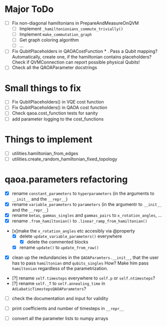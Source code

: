 # Major ToDo
 - [ ] Fix non-diagonal hamiltonians in PrepareAndMeasureOnQVM
   - [ ] Implement `_hamiltonionians_commute_trivially()`
   - [ ] Implement `make_commutation_graph`
   - [ ] Get graph coloring algorithm
   - [ ] ...
 - [ ] Fix QubitPlaceholders in QAOACostFunction * . Pass a Qubit mapping? Automatically,
   create one, if the hamiltonian contains placeholders? Check if QVMConnection
   can report possible physical Qubits!
 - [ ] Check all the QAOAParameter docstrings

# Small things to fix
 - [ ] Fix QubitPlaceholders() in VQE cost function
 - [ ] Fix QubitPlaceholders() in QAOA cost function
 - [ ] Check qaoa.cost_function tests for sanity
 - [ ] add parameter logging to the cost_functions

# Things to implement
  - [ ] utilities.hamiltonian_from_edges
  - [ ] utilities.create_random_hamiltonian_fixed_topology

# qaoa.parameters refactoring
 - [x] rename `constant_parameters` to `hyperparameters` (in the arguments to `__init__` and the `__repr__`)
 - [x] rename `variable_parameters` to `parameters` (in the argumentr to `__init__` and the `__repr__`)
 - [x] rename `betas`, `gammas_singles` and `gammas_pairs` to `x_rotation_angles`, ...
 - [x] rename `.from_hamiltonian()` to `.linear_ramp_from_hamiltonian()`
 - [x]make the `x_rotation_angles` etc accesibly via @property
   - [x] delete `update_variable_parameters()` everywhere
      - [x] delete the commented blocks 
   - [x] rename `update()` to `update_from_raw()`
 - [x] clean up the redundancies in the `QAOAParamters.__init__`, that the user has
   to pass `hamiltonian` _and_ `qubits_singles`
   How? Make him pass `hamiltonian` regardless of the parametrization.
 - [?] rename `self.timesteps` everywhere to `self.p` or `self.ntimesteps`?
 - [?] rename `self._T` to `self.annealing_time` in `AdiabaticTimestepsQAOAParameters`? 
 - [ ] check the documentation and input for validity
 - [ ] print coefficients and number of timesteps in `__repr__`
 - [ ] convert all the parameter lists to numpy arrays


